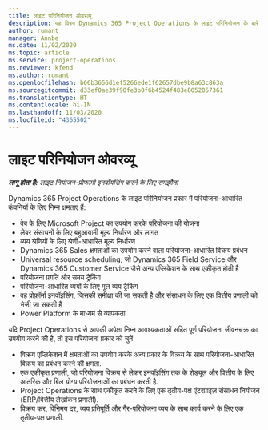 ```yaml
---
title: लाइट परिनियोजन ओवरव्यू
description: यह विषय Dynamics 365 Project Operations के लाइट परिनियोजन के बारे में जानकारी प्रदान करता है.
author: rumant
manager: Annbe
ms.date: 11/02/2020
ms.topic: article
ms.service: project-operations
ms.reviewer: kfend
ms.author: rumant
ms.openlocfilehash: b66b3656d1ef5266ede1f62657dbe9b8a63c863a
ms.sourcegitcommit: d33ef0ae39f90fe3b0f6b4524f483e8052057361
ms.translationtype: HT
ms.contentlocale: hi-IN
ms.lasthandoff: 11/03/2020
ms.locfileid: "4365502"
---
```

# <a name="lite-deployment-overview"></a>लाइट परिनियोजन ओवरव्यू

_**लागू होता है:** लाइट नियोजन-प्रोफार्मा इनवॉयसिंग करने के लिए समझौता_

Dynamics 365 Project Operations के लाइट परिनियोजन प्रकार में परियोजना-आधारित कंपनियों के लिए निम्न क्षमताएं हैं:

- वेब के लिए Microsoft Project का उपयोग करके परियोजना की योजना
- लेबर संसाधनों के लिए बहुआयामी मूल्य निर्धारण और लागत
- व्यय श्रेणियों के लिए श्रेणी-आधारित मूल्य निर्धारण
- Dynamics 365 Sales क्षमताओं का उपयोग करने वाला परियोजना-आधारित विक्रय प्रबंधन
- Universal resource scheduling, जो Dynamics 365 Field Service और Dynamics 365 Customer Service जैसे अन्य एप्लिकेशन के साथ एकीकृत होती है
- परियोजना प्रगति और समय ट्रैकिंग
- परियोजना-आधारित व्ययों के लिए मूल व्यय ट्रैकिंग
- वह प्रोफ़ॉर्मा इनवॉइसिंग, जिसकी समीक्षा की जा सकती है और संसाधन के लिए एक वित्तीय प्रणाली को भेजी जा सकती है
- Power Platform के माध्यम से व्यापकता

यदि Project Operations से आपकी अपेक्षा निम्न आवश्यकताओं सहित पूर्ण परियोजना जीवनचक्र का उपयोग करने की है, तो इस परियोजना प्रकार को चुनें:

- विक्रय एप्लिकेशन में क्षमताओं का उपयोग करके अन्य प्रकार के विक्रय के साथ परियोजना-आधारित विक्रय का प्रबंधन करने की क्षमता.
- एक एकीकृत प्रणाली, जो परियोजना विक्रय से लेकर इनवॉइसिंग तक के शेड्यूल और वित्तीय के लिए आंतरिक और बिल योग्य परियोजनाओं का प्रबंधन करती है.
- Project Operations के साथ एकीकृत करने के लिए एक तृतीय-पक्ष एंटरप्राइज़ संसाधन नियोजन (ERP/वित्तीय लेखांकन प्रणाली).
- विक्रय कर, विनिमय दर, व्यय प्रतिपूर्ति और गैर-परियोजना व्यय के साथ कार्य करने के लिए एक तृतीय-पक्ष प्रणाली.
